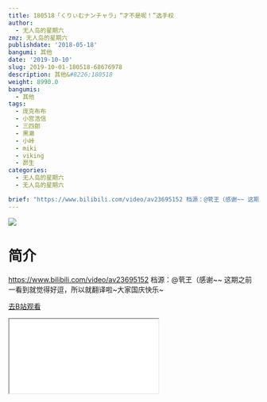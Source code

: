 ```yaml
---
title: 180518「くりぃむナンチャラ」“才不是呢！”选手权
author:
  - 无人岛的星期六
zmz: 无人岛的星期六
publishdate: '2018-05-18'
bangumi: 其他
date: '2019-10-10'
slug: 2019-10-01-180518-68676978
description: 其他&#8226;180518
weight: 8990.0
bangumis:
  - 其他
tags:
  - 庞克布布
  - 小宫浩信
  - 三四郎
  - 黑濑
  - 小峠
  - miki
  - viking
  - 昴生
categories:
  - 无人岛的星期六
  - 无人岛的星期六

brief: "https://www.bilibili.com/video/av23695152 档源：@茕玊（感谢~~ 这期之前一看到就觉得好逗，所以就翻译啦~大家国庆快乐~"
---
```

![](https://raw.githubusercontent.com/tcgriffith/owaraisite/master/static/tmpimg/f48aa5b507f42aea39c599cb08c787c3c5599de3.jpg.480.jpg)
# 简介  
https://www.bilibili.com/video/av23695152
档源：@茕玊（感谢~~
这期之前一看到就觉得好逗，所以就翻译啦~大家国庆快乐~  

[去B站观看](https://www.bilibili.com/video/av68676978/)
<div class ="resp-container"><iframe class="testiframe" src="//player.bilibili.com/player.html?aid=68676978"", scrolling="no", allowfullscreen="true" > </iframe></div> 
